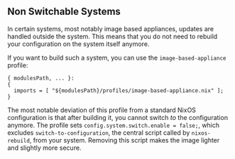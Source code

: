 ## Non Switchable Systems

In certain systems, most notably image based appliances, updates are handled outside the system. This means that you do not need to rebuild your configuration on the system itself anymore.

If you want to build such a system, you can use the `image-based-appliance` profile:

```programlisting
{ modulesPath, ... }:
{
  imports = [ "${modulesPath}/profiles/image-based-appliance.nix" ];
}
```

The most notable deviation of this profile from a standard NixOS configuration is that after building it, you cannot switch _to_ the configuration anymore. The profile sets `config.system.switch.enable = false;`, which excludes `switch-to-configuration`, the central script called by `nixos-rebuild`, from your system. Removing this script makes the image lighter and slightly more secure.
